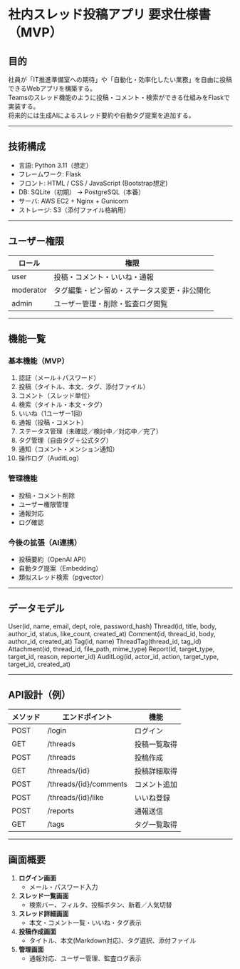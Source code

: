 # 社内スレッド投稿アプリ 要求仕様書（MVP）

## 目的
社員が「IT推進準備室への期待」や「自動化・効率化したい業務」を自由に投稿できるWebアプリを構築する。  
Teamsのスレッド機能のように投稿・コメント・検索ができる仕組みをFlaskで実装する。  
将来的には生成AIによるスレッド要約や自動タグ提案を追加する。

---

## 技術構成
- 言語: Python 3.11（想定）  
- フレームワーク: Flask  
- フロント: HTML / CSS / JavaScript (Bootstrap想定)  
- DB: SQLite（初期） → PostgreSQL（本番）  
- サーバ: AWS EC2 + Nginx + Gunicorn  
- ストレージ: S3（添付ファイル格納用）

---

## ユーザー権限
| ロール | 権限 |
|--------|------|
| user | 投稿・コメント・いいね・通報 |
| moderator | タグ編集・ピン留め・ステータス変更・非公開化 |
| admin | ユーザー管理・削除・監査ログ閲覧 |

---

## 機能一覧

### 基本機能（MVP）
1. 認証（メール＋パスワード）  
2. 投稿（タイトル、本文、タグ、添付ファイル）  
3. コメント（スレッド単位）  
4. 検索（タイトル・本文・タグ）  
5. いいね（1ユーザー1回）  
6. 通報（投稿・コメント）  
7. ステータス管理（未確認／検討中／対応中／完了）  
8. タグ管理（自由タグ＋公式タグ）  
9. 通知（コメント・メンション通知）  
10. 操作ログ（AuditLog）

### 管理機能
- 投稿・コメント削除
- ユーザー権限管理
- 通報対応
- ログ確認

### 今後の拡張（AI連携）
- 投稿要約（OpenAI API）
- 自動タグ提案（Embedding）
- 類似スレッド検索（pgvector）

---

## データモデル
User(id, name, email, dept, role, password_hash)
Thread(id, title, body, author_id, status, like_count, created_at)
Comment(id, thread_id, body, author_id, created_at)
Tag(id, name)
ThreadTag(thread_id, tag_id)
Attachment(id, thread_id, file_path, mime_type)
Report(id, target_type, target_id, reason, reporter_id)
AuditLog(id, actor_id, action, target_type, target_id, created_at)


---

## API設計（例）

| メソッド | エンドポイント | 機能 |
|-----------|----------------|------|
| POST | /login | ログイン |
| GET | /threads | 投稿一覧取得 |
| POST | /threads | 投稿作成 |
| GET | /threads/{id} | 投稿詳細取得 |
| POST | /threads/{id}/comments | コメント追加 |
| POST | /threads/{id}/like | いいね登録 |
| POST | /reports | 通報送信 |
| GET | /tags | タグ一覧取得 |

---

## 画面概要

1. **ログイン画面**  
   - メール・パスワード入力  
2. **スレッド一覧画面**  
   - 検索バー、フィルタ、投稿ボタン、新着／人気切替  
3. **スレッド詳細画面**  
   - 本文・コメント一覧・いいね・タグ表示  
4. **投稿作成画面**  
   - タイトル、本文(Markdown対応)、タグ選択、添付ファイル  
5. **管理画面**  
   - 通報対応、ユーザー管理、監査ログ表示  


